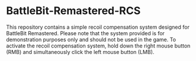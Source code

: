# BattleBit-Remastered-RCS
This repository contains a simple recoil compensation system designed for BattleBit Remastered. 
Please note that the system provided is for demonstration purposes only and should not be used in the game. 
To activate the recoil compensation system, hold down the right mouse button (RMB) and simultaneously click the left mouse button (LMB).
